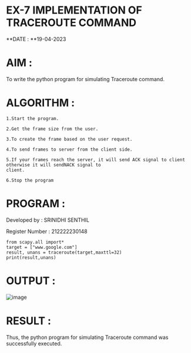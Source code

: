 # **EX-7 IMPLEMENTATION OF TRACEROUTE COMMAND**

**DATE : **19-04-2023

# **AIM :**
To write the python program for simulating Traceroute command.

# **ALGORITHM :**
```
1.Start the program.

2.Get the frame size from the user.

3.To create the frame based on the user request.

4.To send frames to server from the client side.

5.If your frames reach the server, it will send ACK signal to client otherwise it will sendNACK signal to
client.

6.Stop the program
```

# **PROGRAM :**

Developed by : SRINIDHI SENTHIL

Register Number : 212222230148
```
from scapy.all import*
target = ["www.google.com"]
result, unans = traceroute(target,maxttl=32)
print(result,unans)
```

# **OUTPUT :**

![image](https://github.com/SRINIDHISENTHILNATHAN/EX-7/assets/121373170/62a5e1bf-d9aa-4219-a5aa-27346e8a0a06)

# **RESULT :**
Thus, the python program for simulating Traceroute command was successfully executed.
